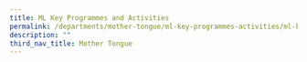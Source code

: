 ```yaml
---
title: ML Key Programmes and Activities
permalink: /departments/mother-tongue/ml-key-programmes-activities/ml-key-programmes-activities
description: ""
third_nav_title: Mother Tongue
---
```

